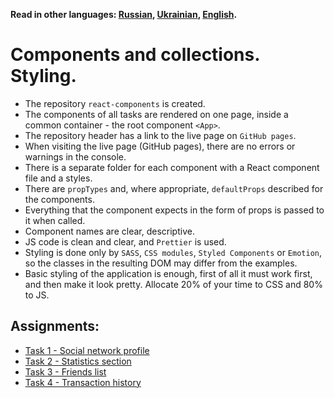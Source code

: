 **Read in other languages: [Russian](README.md), [Ukrainian](README.ua.md), [English](README.en.md).**

# Components and collections. Styling.

- The repository `react-components` is created.
- The components of all tasks are rendered on one page, inside a common
  container - the root component `<App>`.
- The repository header has a link to the live page on `GitHub pages`.
- When visiting the live page (GitHub pages), there are no errors or
  warnings in the console.
- There is a separate folder for each component with a React component file and a
  styles.
- There are `propTypes` and, where appropriate, `defaultProps` described for the components.
- Everything that the component expects in the form of props is passed to it when called.
- Component names are clear, descriptive.
- JS code is clean and clear, and `Prettier` is used.
- Styling is done only by `SASS`, `CSS modules`, `Styled Components` or
  `Emotion`, so the classes in the resulting DOM may differ from the examples.
- Basic styling of the application is enough, first of all it must
  work first, and then make it look pretty. Allocate 20% of your time to CSS and 80% to JS.

## Assignments:

- [Task 1 - Social network profile](assets/social-profile/README.en.md)
- [Task 2 - Statistics section](assets/statistics/README.en.md)
- [Task 3 - Friends list](assets/friend-list/README.en.md)
- [Task 4 - Transaction history](assets/transaction-history/README.en.md)